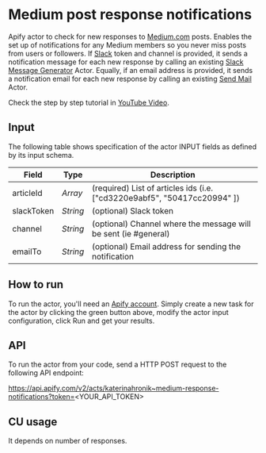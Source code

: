 # Medium post response notifications

Apify actor to check for new responses to [Medium.com](https://medium.com/) posts. Enables the set up of notifications for any Medium members so you never miss posts from users or followers.
If [Slack](https://slack.com/intl/en-cz/) token and channel is provided, it sends a notification message for each new response by calling an existing [Slack Message Generator](https://apify.com/katerinahronik/slack-message) Actor. Equally, if an email address is provided, it sends a notification email for each new response by calling an existing [Send Mail](https://apify.com/apify/send-mail) Actor.

Check the step by step tutorial in [YouTube Video](https://www.youtube.com/watch?v=VDlrxbs33Bc&feature=youtu.be).

## Input 

The following table shows specification of the actor INPUT fields as defined by its input schema. 

Field |	Type	| Description
---| ---| ---|
articleId|	*Array*|	(required) List of articles ids (i.e. ["cd3220e9abf5", "50417cc20994" ])
slackToken|	*String*|	(optional) Slack token
channel|	*String*|	(optional) Channel where the message will be sent (ie #general)
emailTo|	*String*|	(optional) Email address for sending the notification

## How to run

To run the actor, you'll need an [Apify account](https://my.apify.com/). Simply create a new task for the actor by clicking the green button above, modify the actor input configuration, click Run and get your results.

## API

To run the actor from your code, send a HTTP POST request to the following API endpoint: 

https://api.apify.com/v2/acts/katerinahronik~medium-response-notifications?token=<YOUR_API_TOKEN>

## CU usage 

It depends on number of responses.
